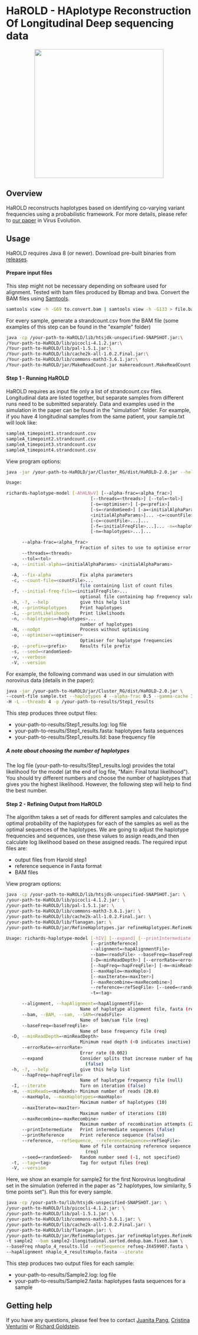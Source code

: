 # HaROLD - HAplotype Reconstruction Of Longitudinal Deep sequencing data
<p align="center">
<img src="HaROLD_logo.png" width="350" />


## Overview
HaROLD reconstructs haplotypes based on identifying co-varying variant frequencies using a probabilistic framework. For more details, please refer to [our paper](https://academic.oup.com/ve/article/8/2/veac093/6750005) in Virus Evolution.

## Usage

HaROLD requires Java 8 (or newer). Download pre-built binaries from [releases](https://github.com/ucl-pathgenomics-HaROLD/releases/tag/v2.0.0).

#### Prepare input files
This step might not be necessary depending on software used for alignment. Tested with bam files produced by Bbmap and bwa. 
Convert the BAM files using [Samtools](http://www.htslib.org).

```sh
samtools view -h -G69 to.convert.bam | samtools view -h -G133 > file.bam
```

For every sample, generate a strandcount.csv from the BAM file (some examples of this step can be found in the "example" folder)

```sh
java -cp /your-path-to-HaROLD/lib/htsjdk-unspecified-SNAPSHOT.jar:\
/Your-path-to-HaROLD/lib/picocli-4.1.2.jar:\
/Your-path-to-HaROLD/lib/pal-1.5.1.jar:\
/Your-path-to-HaROLD/lib/cache2k-all-1.0.2.Final.jar:\
/Your-path-to-HaROLD/lib/commons-math3-3.6.1.jar:\
/Your-path-to-HaROLD/jar/MakeReadCount.jar makereadcount.MakeReadCount file.bam
```

#### Step 1 - Running HaROLD
HaROLD requires as input file only a list of strandcount.csv files. Longitudinal data are listed together, but separate samples from different runs need to be submitted separately. 
Data and examples used in the simulation in the paper can be found in the "simulation" folder.
For example, if you have 4 longitudinal samples from the same patient, your sample.txt will look like:

```sh
sampleA_timepoint1.strandcount.csv
sampleA_timepoint2.strandcount.csv
sampleA_timepoint3.strandcount.csv
sampleA_timepoint4.strandcount.csv
```

View program options:

```sh
java -jar /your-path-to-HaROLD/jar/Cluster_RG/dist/HaROLD-2.0.jar --help
```
```sh
Usage: 

richards-haplotype-model [-AhHLNvV] [--alpha-frac=<alpha_frac>]
                                [--threads=<threads>] [--tol=<tol>]
                                [-o=<optimiser>] [-p=<prefix>]
                                [-s=<randomSeed>] [-a=<initialAlphaParams>
                                <initialAlphaParams>]... -c=<countFile>...
                                [-c=<countFile>...]...
                                [-f=<initialFreqFile>...]... -n=<haplotypes>...
                                [-n=<haplotypes>...]...

      --alpha-frac=<alpha_frac>
                            Fraction of sites to use to optimise error parameters
      --threads=<threads>
      --tol=<tol>
  -a, --initial-alpha=<initialAlphaParams> <initialAlphaParams>

  -A, --fix-alpha           Fix alpha parameters
  -c, --count-file=<countFile>...
                            file containing list of count files
  -f, --initial-freq-file=<initialFreqFile>...
                            optional file containing hap frequency values
  -h, -?, --help            give this help list
  -H, --printHaplotypes     Print haplotypes
  -L, --printLikelihoods    Print likelihoods
  -n, --haplotypes=<haplotypes>...
                            number of haplotypes
  -N, --noOpt               Process without optimising
  -o, --optimiser=<optimiser>
                            Optimiser for haplotype frequencies
  -p, --prefix=<prefix>     Results file prefix
  -s, --seed=<randomSeed>
  -v, --verbose
  -V, --version
```

For example, the following command was used in our simulation with norovirus data (details in the paper):


```sh
java -jar /your-path-to-HaROLD/jar/Cluster_RG/dist/HaROLD-2.0.jar \
--count-file sample.txt --haplotypes 4 --alpha-frac 0.5 --gamma-cache 10000 \
-H -L --threads 4 -p /your-path-to-results/Step1_results
```

This step produces three output files: 

- your-path-to-results/Step1_results.log: log file 
- your-path-to-results/Step1_results.fasta: haplotypes fasta sequences 
- your-path-to-results/Step1_results.lld: base frequency file 




##### A note about choosing the number of haplotypes

The log file (your-path-to-results/Step1_results.log) provides the total likelihood for the model (at the end of log file, "Main: Final total likelihood"). You should try different numbers and choose the number of haplotypes that gives you the highest likelihood. However, the following step will help to find the best number. 

#### Step 2 - Refining Output from HaROLD


The algorithm takes a set of reads for different samples and calculates the optimal probability of the haplotypes for each of the samples as well as the optimal sequences of the haplotypes. We are going to adjust the haplotype frequencies and sequences, use these values to assign reads,and then calculate log likelihood based on these assigned reads. 
The required input files are: 

- output files from Harold step1
- reference sequence in Fasta format 
- BAM files 

View program options:

```sh
java -cp /your-path-to-HaROLD/lib/htsjdk-unspecified-SNAPSHOT.jar: \
/your-path-to-HaROLD/lib/picocli-4.1.2.jar: \
/your-path-to-HaROLD/lib/pal-1.5.1.jar: \
/your-path-to-HaROLD/lib/commons-math3-3.6.1.jar: \
/your-path-to-HaROLD/lib/cache2k-all-1.0.2.Final.jar: \
/your-path-to-HaROLD/lib/flanagan.jar: \
/your-path-to-HaROLD/jar/RefineHaplotypes.jar refineHaplotypes.RefineHaplotypes -h
```
```sh
Usage: richards-haplotype-model [-hIV] [--expand] [--printIntermediate]
                                [--printReference]
                                --alignment=<hapAlignmentFile>
                                --bam=<readsFile> --baseFreq=<baseFreqFile>
                                [-D=<minReadDepth>] [--errorRate=<errorRate>]
                                [--hapFreq=<hapFreqFile>] [-m=<minReads>]
                                [--maxHaplo=<maxHaplo>]
                                [--maxIterate=<maxIter>]
                                [--maxRecombine=<maxRecombine>]
                                --reference=<refSeqFile> [--seed=<randomSeed>]
                                -t=<tag>

      --alignment, --hapAlignment=<hapAlignmentFile>
                            Name of haplotype alignment file, fasta (req)
      --bam, --BAM, --sam, --SAM=<readsFile>
                            Name of bam/sam file (req)
      --baseFreq=<baseFreqFile>
                            Name of base frequency file (req)
  -D, --minReadDepth=<minReadDepth>
                            Minimum read depth (<0 indicates inactive) (-1.)
      --errorRate=<errorRate>
                            Error rate (0.002)
      --expand              Consider splits that increase number of haplotypes
                              (false)
  -h, -?, --help            give this help list
      --hapFreq=<hapFreqFile>
                            Name of haplotype frequency file (null)
  -I, --iterate             Turn on iteration (false)
  -m, --minReads=<minReads> Minimum number of reads (20.0)
      --maxHaplo, --maxHaplotypes=<maxHaplo>
                            Maximum number of haplotypes (10)
      --maxIterate=<maxIter>
                            Maximum number of iterations (10)
      --maxRecombine=<maxRecombine>
                            Maximum number of recombination attempts (20)
      --printIntermediate   Print intermediate sequences (false)
      --printReference      Print reference sequence (false)
      --reference, --refSequence, --referenceSequence=<refSeqFile>
                            Name of file containing reference sequence, fasta
                              (req)
      --seed=<randomSeed>   Random number seed (-1, not specified)
  -t, --tag=<tag>           Tag for output files (req)
  -V, --version
```

Here, we show an example for sample2 for the first Norovirus longitudinal set in the simulation (referred in the paper as "2 haplotypes, low similarity, 5 time points set"). Run this for every sample.

```sh
java -cp /your-path-to/lib/htsjdk-unspecified-SNAPSHOT.jar: \
/your-path-to-HaROLD/lib/picocli-4.1.2.jar: \
/your-path-to-HaROLD/lib/pal-1.5.1.jar: \
/your-path-to-HaROLD/lib/commons-math3-3.6.1.jar: \
/your-path-to-HaROLD/lib/cache2k-all-1.0.2.Final.jar: \
/your-path-to-HaROLD/lib/flanagan.jar: \
/your-path-to-HaROLD/jar/RefineHaplotypes.jar refineHaplotypes.RefineHaplotypes \
-t sample2 --bam sample2-1longitudinal.sorted.dedup.bam.fixed.bam \
--baseFreq nhaplo_4_results.lld --refSequence refseq-JX459907.fasta \
--hapAlignment nhaplo_4_resultsHaplo.fasta --iterate
```

This step produces two output files for each sample: 

- your-path-to-results/Sample2.log: log file
- your-path-to-results/Sample2.fasta: haplotypes fasta sequences for a sample


## Getting help

If you have any questions, please feel free to contact [Juanita Pang](mailto:juanita.pang.16@ucl.ac.uk), [Cristina Venturini](mailto:c.venturini@ucl.ac.uk)  or [Richard Goldstein](mailto:r.goldstein@ucl.ac.uk).
